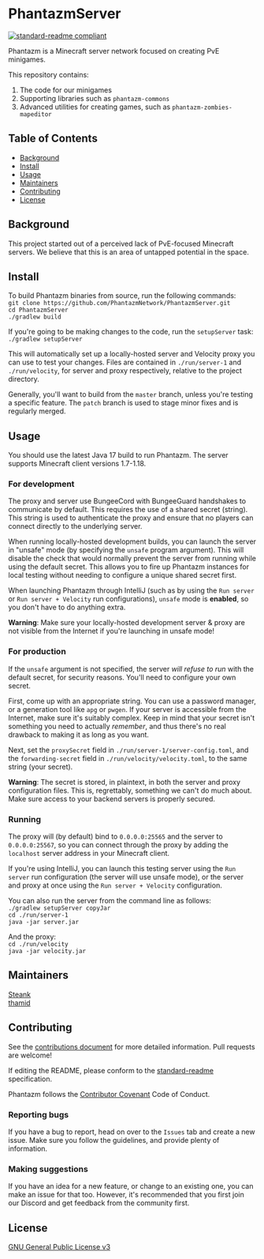 # PhantazmServer

[![standard-readme compliant](https://img.shields.io/badge/readme%20style-standard-brightgreen.svg?style=flat-square)](https://github.com/RichardLitt/standard-readme)

Phantazm is a Minecraft server network focused on creating PvE minigames.

This repository contains:

1. The code for our minigames
2. Supporting libraries such as `phantazm-commons`
3. Advanced utilities for creating games, such as `phantazm-zombies-mapeditor`

## Table of Contents

- [Background](#background)
- [Install](#install)
- [Usage](#usage)
- [Maintainers](#maintainers)
- [Contributing](#contributing)
- [License](#license)

## Background

This project started out of a perceived lack of PvE-focused Minecraft servers. We believe that this is an area of
untapped potential in the space.

## Install

To build Phantazm binaries from source, run the following commands: \
`git clone https://github.com/PhantazmNetwork/PhantazmServer.git` \
`cd PhantazmServer` \
`./gradlew build`

If you're going to be making changes to the code, run the `setupServer` task: \
`./gradlew setupServer`

This will automatically set up a locally-hosted server and Velocity proxy you can use to test your changes. Files are
contained in `./run/server-1` and `./run/velocity`, for server and proxy respectively, relative to the project
directory.

Generally, you'll want to build from the `master` branch, unless you're testing a specific feature. The `patch` branch
is used to stage minor fixes and is regularly merged.

## Usage

You should use the latest Java 17 build to run Phantazm. The server supports Minecraft client versions 1.7-1.18.

### For development

The proxy and server use BungeeCord with BungeeGuard handshakes to communicate by default. This requires the use of a
shared secret (string). This string is used to authenticate the proxy and ensure that no players can connect directly to
the underlying server.

When running locally-hosted development builds, you can launch the server in "unsafe" mode (by specifying the `unsafe`
program argument). This will disable the check that would normally prevent the server from running while using the
default secret. This allows you to fire up Phantazm instances for local testing without needing to configure a unique
shared secret first.

When launching Phantazm through IntelliJ (such as by using the `Run server` or `Run server + Velocity` run
configurations), `unsafe` mode is **enabled**, so you don't have to do anything extra.

**Warning**: Make sure your locally-hosted development server & proxy are not visible from the Internet if you're
launching in unsafe mode!

### For production

If the `unsafe` argument is not specified, the server *will refuse to run* with the default secret, for security
reasons. You'll need to configure your own secret.

First, come up with an appropriate string. You can use a password manager, or a generation tool like `apg` or `pwgen`.
If your server is accessible from the Internet, make sure it's suitably complex. Keep in mind that your secret isn't
something you need to actually *remember*, and thus there's no real drawback to making it as long as you want.

Next, set the `proxySecret` field in `./run/server-1/server-config.toml`, and the `forwarding-secret` field
in `./run/velocity/velocity.toml`, to the same string (your secret).

**Warning**: The secret is stored, in plaintext, in both the server and proxy configuration files. This is, regrettably,
something we can't do much about. Make sure access to your backend servers is properly secured.

### Running

The proxy will (by default) bind to `0.0.0.0:25565` and the server to `0.0.0.0:25567`, so you can connect through the
proxy by adding the `localhost` server address in your Minecraft client.

If you're using IntelliJ, you can launch this testing server using the `Run server` run configuration (the server will
use unsafe mode), or the server and proxy at once using the `Run server + Velocity` configuration.

You can also run the server from the command line as follows: \
`./gradlew setupServer copyJar` \
`cd ./run/server-1` \
`java -jar server.jar`

And the proxy: \
`cd ./run/velocity` \
`java -jar velocity.jar`

## Maintainers

[Steank](https://github.com/Steanky) \
[thamid](https://github.com/tahmid-23)

## Contributing

See the [contributions document](https://github.com/PhantazmNetwork/.github/blob/main/CONTRIBUTING.md) for more detailed
information. Pull requests are welcome!

If editing the README, please conform to the [standard-readme](https://github.com/RichardLitt/standard-readme)
specification.

Phantazm follows the [Contributor Covenant](http://contributor-covenant.org/version/1/3/0/) Code of Conduct.

### Reporting bugs

If you have a bug to report, head on over to the `Issues` tab and create a new issue. Make sure you follow the
guidelines, and provide plenty of information.

### Making suggestions

If you have an idea for a new feature, or change to an existing one, you can make an issue for that too. However, it's
recommended that you first join our Discord and get feedback from the community first.

## License

[GNU General Public License v3](LICENSE)
